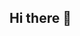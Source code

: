 ## Hi there 👋

<!--
**jayybaba8/jayybaba8** is a ✨ _special_ ✨ repository because its `README.md` (this file) that highlights my progress in the space.

- 🔭 I’m currently working on personal growthe as a devops engineer
- I’m currently learning cloud computing
-  I’m looking to collaborate on debugging, automation
- 🤔 I’m looking for help with knowledge, I am beginner, would appreciate any insight i can get
- 
- 📫 How to reach me; email: jayyy.agu@gmail.com 
- ⚡ Fun fact: I love my career
![devops-engineer-skills](https://github.com/user-attachments/assets/85ff3d21-881e-487f-bb50-023c7a86e5ad)
